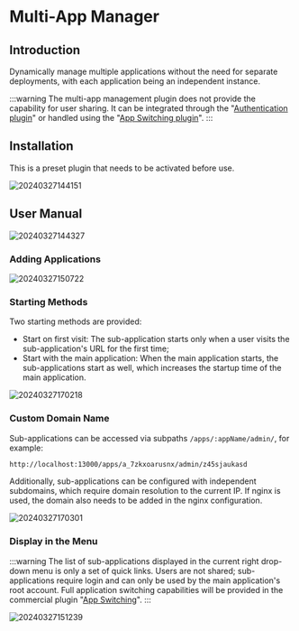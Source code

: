 # Multi-App Manager

<PluginInfo name="multi-app-manager"></PluginInfo>

## Introduction

Dynamically manage multiple applications without the need for separate deployments, with each application being an independent instance.

:::warning
The multi-app management plugin does not provide the capability for user sharing. It can be integrated through the "[Authentication plugin](/handbook/auth)" or handled using the "[App Switching plugin](/handbook/app-switching)".
:::

## Installation

This is a preset plugin that needs to be activated before use.

![20240327144151](https://nocobase-docs.oss-cn-beijing.aliyuncs.com/20240327144151.png)

## User Manual

![20240327144327](https://nocobase-docs.oss-cn-beijing.aliyuncs.com/20240327144327.png)

### Adding Applications

![20240327150722](https://nocobase-docs.oss-cn-beijing.aliyuncs.com/20240327150722.png)

### Starting Methods

Two starting methods are provided:

- Start on first visit: The sub-application starts only when a user visits the sub-application's URL for the first time;
- Start with the main application: When the main application starts, the sub-applications start as well, which increases the startup time of the main application.

![20240327170218](https://nocobase-docs.oss-cn-beijing.aliyuncs.com/20240327170218.png)

### Custom Domain Name

Sub-applications can be accessed via subpaths `/apps/:appName/admin/`, for example:

```bash
http://localhost:13000/apps/a_7zkxoarusnx/admin/z45sjaukasd
```

Additionally, sub-applications can be configured with independent subdomains, which require domain resolution to the current IP. If nginx is used, the domain also needs to be added in the nginx configuration.

![20240327170301](https://nocobase-docs.oss-cn-beijing.aliyuncs.com/20240327170301.png)

### Display in the Menu

:::warning
The list of sub-applications displayed in the current right drop-down menu is only a set of quick links. Users are not shared; sub-applications require login and can only be used by the main application's root account. Full application switching capabilities will be provided in the commercial plugin "[App Switching](//handbook/app-switching)".
:::

![20240327151239](https://nocobase-docs.oss-cn-beijing.aliyuncs.com/20240327151239.png)